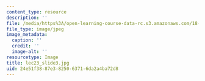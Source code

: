 ```yaml
---
content_type: resource
description: ''
file: /media/https%3A/open-learning-course-data-rc.s3.amazonaws.com/18-s096-topics-in-mathematics-with-applications-in-finance-fall-2013/24e51f3887e3825063716da2a4ba72d8_lec23_slide3.jpg
file_type: image/jpeg
image_metadata:
  caption: ''
  credit: ''
  image-alt: ''
resourcetype: Image
title: lec23_slide3.jpg
uid: 24e51f38-87e3-8250-6371-6da2a4ba72d8
---
```

